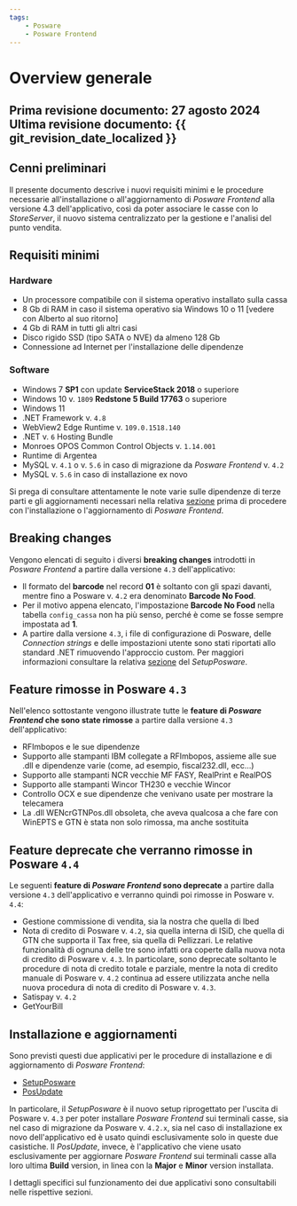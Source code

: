 ```yaml
---
tags:
    - Posware
    - Posware Frontend
---
```


# Overview generale

**Prima revisione documento: 27 agosto 2024** <br>
**Ultima revisione documento: {{ git_revision_date_localized }}**
---

## Cenni preliminari
Il presente documento descrive i nuovi requisiti minimi e le procedure necessarie all'installazione o all'aggiornamento di *Posware Frontend* alla versione 4.3 dell'applicativo, così da poter associare le casse con lo *StoreServer*, il nuovo sistema centralizzato per la gestione e l'analisi del punto vendita.

## Requisiti minimi
### Hardware
- Un processore compatibile con il sistema operativo installato sulla cassa
- 8 Gb di RAM in caso il sistema operativo sia Windows 10 o 11 [vedere con Alberto al suo ritorno]
- 4 Gb di RAM in tutti gli altri casi
- Disco rigido SSD (tipo SATA o NVE) da almeno 128 Gb
- Connessione ad Internet per l'installazione delle dipendenze

### Software
- Windows 7 **SP1** con update **ServiceStack 2018** o superiore
- Windows 10 v. `1809` **Redstone 5 Build 17763** o superiore
- Windows 11
- .NET Framework v. `4.8`
- WebView2 Edge Runtime v. `109.0.1518.140`
- .NET v. `6` Hosting Bundle
- Monroes OPOS Common Control Objects v. `1.14.001`
- Runtime di Argentea
- MySQL v. `4.1` o v. `5.6` in caso di migrazione da *Posware Frontend* v. `4.2`
- MySQL v. `5.6` in caso di installazione ex novo

Si prega di consultare attentamente le note varie sulle dipendenze di terze parti e gli aggiornamenti necessari nella relativa [sezione](./dipendenze-aggiornamenti-necessari.md) prima di procedere con l'installazione o l'aggiornamento di *Posware Frontend*. 

## Breaking changes
Vengono elencati di seguito i diversi **breaking changes** introdotti in *Posware Frontend* a partire dalla versione `4.3` dell'applicativo:

- Il formato del **barcode** nel record **01** è soltanto con gli spazi davanti, mentre fino a Posware v. `4.2` era denominato **Barcode No Food**.
- Per il motivo appena elencato, l'impostazione **Barcode No Food** nella tabella `config_cassa` non ha più senso, perché è come se fosse sempre impostata ad **1**.
- A partire dalla versione `4.3`, i file di configurazione di Posware, delle *Connection strings* e delle impostazioni utente sono stati riportati allo standard .NET rimuovendo l'approccio custom. Per maggiori informazioni consultare la relativa [sezione](./setup-posware.md#aggiornamento-dei-file-di-configurazione) del *SetupPosware*.

## Feature rimosse in Posware `4.3`
Nell'elenco sottostante vengono illustrate tutte le **feature di *Posware Frontend* che sono state rimosse** a partire dalla versione `4.3` dell'applicativo:

- RFImbopos e le sue dipendenze 
- Supporto alle stampanti IBM collegate a RFImbopos, assieme alle sue .dll e dipendenze varie (come, ad esempio, fiscal232.dll, ecc...)
- Supporto alle stampanti NCR vecchie MF FASY, RealPrint e RealPOS
- Supporto alle stampanti Wincor TH230 e vecchie Wincor
- Controllo OCX e sue dipendenze che venivano usate per mostrare la telecamera
- La .dll WENcrGTNPos.dll obsoleta, che aveva qualcosa a che fare con WinEPTS e GTN è stata non solo rimossa, ma anche sostituita

## Feature deprecate che verranno rimosse in Posware `4.4`
Le seguenti **feature di *Posware Frontend* sono deprecate** a partire dalla versione `4.3` dell'applicativo e verranno quindi poi rimosse in Posware v. `4.4`:

- Gestione commissione di vendita, sia la nostra che quella di Ibed
- Nota di credito di Posware v. `4.2`, sia quella interna di ISiD, che quella di GTN che supporta il Tax free, sia quella di Pellizzari. Le relative funzionalità di ognuna delle tre sono infatti ora coperte dalla nuova nota di credito di Posware v. `4.3`. In particolare, sono deprecate soltanto le procedure di nota di credito totale e parziale, mentre la nota di credito manuale di Posware v. `4.2` continua ad essere utilizzata anche nella nuova procedura di nota di credito di Posware v. `4.3`.
- Satispay v. `4.2`
- GetYourBill

## Installazione e aggiornamenti
Sono previsti questi due applicativi per le procedure di installazione e di aggiornamento di *Posware Frontend*:

- [SetupPosware](./setup-posware.md)
- [PosUpdate](./pos-update.md)

In particolare, il *SetupPosware* è il nuovo setup riprogettato per l'uscita di Posware v. `4.3` per poter installare *Posware Frontend* sui terminali casse, sia nel caso di migrazione da Posware v. `4.2.x`, sia nel caso di installazione ex novo dell'applicativo ed è usato quindi esclusivamente solo in queste due casistiche. Il *PosUpdate*, invece, è l'applicativo che viene usato esclusivamente per aggiornare *Posware Frontend* sui terminali casse alla loro ultima **Build** version, in linea con la **Major** e **Minor** version installata. 

I dettagli specifici sul funzionamento dei due applicativi sono consultabili nelle rispettive sezioni.